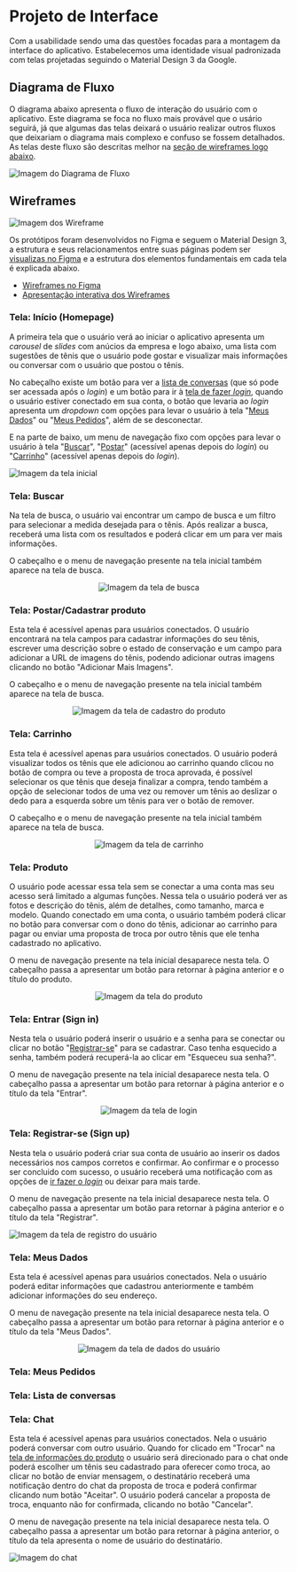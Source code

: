 
# Projeto de Interface

 Com a usabilidade sendo uma das questões focadas para a montagem da interface do aplicativo. Estabelecemos uma identidade visual padronizada com telas projetadas seguindo o Material Design 3 da Google.

## Diagrama de Fluxo

O diagrama abaixo apresenta o fluxo de interação do usuário com o aplicativo. Este diagrama se foca no fluxo mais provável que o usário seguirá, já que algumas das telas deixará o usuário realizar outros fluxos que deixariam o diagrama mais complexo e confuso se fossem detalhados. As telas deste fluxo são descritas melhor na [seção de wireframes logo abaixo](#wireframes).

![Imagem do Diagrama de Fluxo](img/diagrama-de-fluxo.jpg)


## Wireframes

![Imagem dos Wireframe](img/Wireframes/wireframes.png)

Os protótipos foram desenvolvidos no Figma e seguem o Material Design 3, a estrutura e seus relacionamentos entre suas páginas podem ser [visualizas no Figma](https://www.figma.com/proto/DsketTFONtcTTb3mKTRZzn/Wireframes) e a estrutura dos elementos fundamentais em cada tela é explicada abaixo.

 - [Wireframes no Figma](https://www.figma.com/file/DsketTFONtcTTb3mKTRZzn/Wireframes)
 - [Apresentação interativa dos Wireframes](https://www.figma.com/proto/DsketTFONtcTTb3mKTRZzn/Wireframes)

### Tela: Início (Homepage)

A primeira tela que o usuário verá ao iniciar o aplicativo apresenta um *carousel* de *slides* com anúcios da empresa e logo abaixo, uma lista com sugestões de tênis que o usuário pode gostar e visualizar mais informações ou conversar com o usuário que postou o tênis.

No cabeçalho existe um botão para ver a [lista de conversas](#tela-lista-de-conversas) (que só pode ser acessada após o *login*) e um botão para ir à [tela de fazer *login*](#tela-entrar-sign-in), quando o usuário estiver conectado em sua conta, o botão que levaria ao *login* apresenta um *dropdown* com opções para levar o usuário à tela "[Meus Dados](#tela-meus-dados)" ou "[Meus Pedidos](#tela-meus-pedidos)", além de se desconectar.

E na parte de baixo, um menu de navegação fixo com opções para levar o usuário à tela "[Buscar](#tela-buscar)", "[Postar](#tela-postarcadastrar-produto)" (acessível apenas depois do *login*) ou "[Carrinho](#tela-carrinho)" (acessível apenas depois do *login*).

![Imagem da tela inicial](img/Wireframes/inicio.png)

### Tela: Buscar

Na tela de busca, o usuário vai encontrar um campo de busca e um filtro para selecionar a medida desejada para o tênis. Após realizar a busca, receberá uma lista com os resultados e poderá clicar em um para ver mais informações.

 O cabeçalho e o menu de navegação presente na tela inicial também aparece na tela de busca.

<div align="center">
    <img src="img/Wireframes/buscar.png" alt="Imagem da tela de busca">
</div>

### Tela: Postar/Cadastrar produto

Esta tela é acessível apenas para usuários conectados. O usuário encontrará na tela campos para cadastrar informações do seu tênis, escrever uma descrição sobre o estado de conservação e um campo para adicionar a URL de imagens do tênis, podendo adicionar outras imagens clicando no botão "Adicionar Mais Imagens". 

O cabeçalho e o menu de navegação presente na tela inicial também aparece na tela de busca.

<div align="center">
    <img src="img/Wireframes/postar-tenis.png" alt="Imagem da tela de cadastro do produto">
</div>

### Tela: Carrinho

Esta tela é acessível apenas para usuários conectados. O usuário poderá visualizar todos os tênis que ele adicionou ao carrinho quando clicou no botão de compra ou teve a proposta de troca aprovada, é possível selecionar os que tênis que deseja finalizar a compra, tendo também a opção de selecionar todos de uma vez ou remover um tênis ao deslizar o dedo para a esquerda sobre um tênis para ver o botão de remover.

O cabeçalho e o menu de navegação presente na tela inicial também aparece na tela de busca.

<div align="center">
    <img src="img/Wireframes/carrinho.png" alt="Imagem da tela de carrinho">
</div>

### Tela: Produto

O usuário pode acessar essa tela sem se conectar a uma conta mas seu acesso será limitado a algumas funções. Nessa tela o usuário poderá ver as fotos e descrição do tênis, além de detalhes, como tamanho, marca e modelo. Quando conectado em uma conta, o usuário também poderá clicar no botão para conversar com o dono do tênis, adicionar ao carrinho para pagar ou enviar uma proposta de troca por outro tênis que ele tenha cadastrado no aplicativo.

O menu de navegação presente na tela inicial desaparece nesta tela. O cabeçalho passa a apresentar um botão para retornar à página anterior e o título do produto.

<div align="center">
    <img src="img/Wireframes/produto.png" alt="Imagem da tela do produto">
</div>

### Tela: Entrar (Sign in)

Nesta tela o usuário poderá inserir o usuário e a senha para se conectar ou clicar no botão "[Registrar-se](#tela-registrar-se-sign-up)" para se cadastrar. Caso tenha esquecido a senha, também poderá recuperá-la ao clicar em "Esqueceu sua senha?".

O menu de navegação presente na tela inicial desaparece nesta tela. O cabeçalho passa a apresentar um botão para retornar à página anterior e o título da tela "Entrar".

<div align="center">
    <img src="img/Wireframes/entrar.png" alt="Imagem da tela de login">
</div>

### Tela: Registrar-se (Sign up)

Nesta tela o usuário poderá criar sua conta de usuário ao inserir os dados necessários nos campos corretos e confirmar. Ao confirmar e o processo ser concluido com sucesso, o usuário receberá uma notificação com as opções de [ir fazer o *login*](#tela-entrar-sign-in) ou deixar para mais tarde.

O menu de navegação presente na tela inicial desaparece nesta tela. O cabeçalho passa a apresentar um botão para retornar à página anterior e o título da tela "Registrar".

![Imagem da tela de registro do usuário](img/Wireframes/registrar.png)

### Tela: Meus Dados

Esta tela é acessível apenas para usuários conectados. Nela o usuário poderá editar informações que cadastrou anteriormente e também adicionar informações do seu endereço.

O menu de navegação presente na tela inicial desaparece nesta tela. O cabeçalho passa a apresentar um botão para retornar à página anterior e o título da tela "Meus Dados".

<div align="center">
    <img src="img/Wireframes/meus-dados.png" alt="Imagem da tela de dados do usuário">
</div>

### Tela: Meus Pedidos



### Tela: Lista de conversas



### Tela: Chat

Esta tela é acessível apenas para usuários conectados. Nela o usuário poderá conversar com outro usuário. Quando for clicado em "Trocar" na [tela de informações do produto](#tela-produto) o usuário será direcionado para o chat onde poderá escolher um tênis seu cadastrado para oferecer como troca, ao clicar no botão de enviar mensagem, o destinatário receberá uma notificação dentro do chat da proposta de troca e poderá confirmar clicando num botão "Aceitar". O usuário poderá cancelar a proposta de troca, enquanto não for confirmada, clicando no botão "Cancelar".

O menu de navegação presente na tela inicial desaparece nesta tela. O cabeçalho passa a apresentar um botão para retornar à página anterior, o título da tela apresenta o nome de usuário do destinatário.

![Imagem do chat](img/Wireframes/chat.png)
